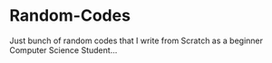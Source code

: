 # Random-Codes
Just bunch of random codes that I write from Scratch as a beginner Computer Science Student...
